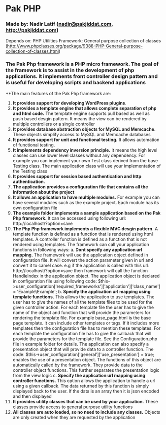 # Pak PHP

### Made by: Nadir Latif (nadir@pakjiddat.com, http://pakjiddat.com)

Depends on: PHP Utilities Framework: General purpose collection of classes (http://www.phpclasses.org/package/9388-PHP-General-purpose-collection-of-classes.html)

### The Pak Php framework is a PHP micro framework. The goal of the framework is to assist in the development of php applications. It implements front controller design pattern and is useful for developing scripts and backend applications

**The main features of the Pak Php framework are:

1. **It provides support for developing WordPress plugins**.
2. **It provides a template engine that allows complete separation of php and html code.** The template engine supports pull based as well as push based desgin pattern. It means the view can be rendered by multiple controllers or a single controller
3. **It provides database abstraction objects for MySQL and Memcache.** These objects simplify access to MySQL and Memcache databases
4. **It provides support for unit and functional testing.** It allows automation of functional testing.
5. **It implements dependency inversion principle.** It means the high level classes can use lower level classes without any dependency. For example you can implement your own Test class derived from the base Testing class. The main application class will use your implementation of the Testing class
6. **It provides support for session based authentication and http authentication.**
7. **The application provides a configuration file that contains all the information about the project**
8. **It allows an application to have multiple modules.** For example you can have several modules such as the example project. Each module has its own configuration file
9. **The example folder implements a sample application based on the Pak Php framework.** It can be accessed using following url: http://localhost/?option=save
10. **The Php Php framework implements a flexible MVC desgin pattern.** A template function is defined as a function that is rendered using html templates. A controller function is defined as a function that is not rendered using templates. The framework can call your application functions in following ways:
   a. **Dont specify any application url mapping.** The framework will use the application object defined in configuration file. It will convert the action parameter given in url and convert it to camel case. e.g if the application is called with this url: http://localhost/?option=save then framework will call the function HandleIndex in the application object. The application object is declared in configuration file using following code: $this->user_configuration['required_frameworks']['application']['class_name']     = 'Example\Example';
   b. **Specify the application url mapping using template functions.** This allows the application to use templates. The user has to give the names of all the template files to be used for the given controller action. For each template file the user has to give the name of the object and function that will provide the parameters for rendering the template file. For example base_page.html is the base page template. It can include other templates or tags. If it includes more templates then the configuration file has to mention these templates. For each template the configuration file has to give the callback that will provide the parameters for the template file. See the Configuration.php file in example folder for details. The application can also specify a presentation object that will provide data to a controller function. The code: $this->user_configuration['general']['use_presentation']         = true; enables the use of a presentation object. The functions of this object are automatically called by the framework. They provide data to the controller object functions. This further separates the presentation logic from the view logic
   c. **Specify the application url mapping using controller functions.** This option allows the application to handle a url using a given callback. The data returned by this function is simply displayed back to the user. If the data is an array then it is json encoded and then displayed
11. **It provides utility classes that can be used by your application.** These classes provide access to general purpose utility functions
12. **All classes are auto loaded, so no need to include any classes.** Objects are only created when they are requested by the application              